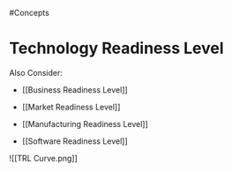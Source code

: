 #Concepts 
# Technology Readiness Level







Also Consider:
- [[Business Readiness Level]]
- [[Market Readiness Level]]


- [[Manufacturing Readiness Level]]
- [[Software Readiness Level]]


![[TRL Curve.png]]
